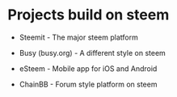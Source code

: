 # Projects build on steem 

* Steemit - The major steem platform

* Busy \(busy.org\) - A different style on steem

* eSteem - Mobile app for iOS and Android

* ChainBB - Forum style platform on steem



